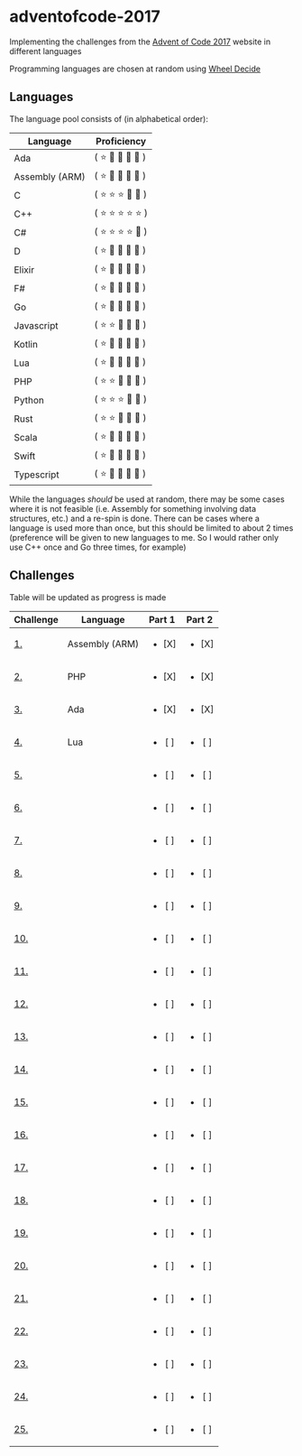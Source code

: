 # adventofcode-2017
Implementing the challenges from the [Advent of Code 2017](https://adventofcode.com/2017) website in different languages

Programming languages are chosen at random using [Wheel Decide](https://wheeldecide.com/index.php?c1=C&c2=C%2B%2B&c3=D&c4=F%23&c5=Elixir&c6=Rust&c7=Go&c8=Python&c9=PHP&c10=Javascript&c11=Typescript&c12=Assembly+%28ARM%29&c13=C%23&c14=Swift&c15=Ada&c16=Lua&c17=Kotlin&c18=Scala&col=pastel&t=Programming+Languages&time=5&width=500)

## Languages

The language pool consists of (in alphabetical order):

| Language | Proficiency |
| ----- | ----- |
| Ada | ( :star: :small_orange_diamond: :small_orange_diamond: :small_orange_diamond: :small_orange_diamond: ) |
| Assembly (ARM) | ( :star: :small_orange_diamond: :small_orange_diamond: :small_orange_diamond: :small_orange_diamond: ) |
| C | ( :star: :star: :star: :small_orange_diamond: :small_orange_diamond: ) |
| C++ | ( :star: :star: :star: :star: :star: ) |
| C# | ( :star: :star: :star: :star: :small_orange_diamond: ) |
| D | ( :star: :small_orange_diamond: :small_orange_diamond: :small_orange_diamond: :small_orange_diamond: ) |
| Elixir | ( :star: :small_orange_diamond: :small_orange_diamond: :small_orange_diamond: :small_orange_diamond: ) |
| F# | ( :star: :small_orange_diamond: :small_orange_diamond: :small_orange_diamond: :small_orange_diamond: ) |
| Go | ( :star: :small_orange_diamond: :small_orange_diamond: :small_orange_diamond: :small_orange_diamond: ) |
| Javascript | ( :star: :star: :small_orange_diamond: :small_orange_diamond: :small_orange_diamond: ) |
| Kotlin | ( :star: :small_orange_diamond: :small_orange_diamond: :small_orange_diamond: :small_orange_diamond: ) |
| Lua | ( :star: :small_orange_diamond: :small_orange_diamond: :small_orange_diamond: :small_orange_diamond: ) |
| PHP | ( :star: :star: :small_orange_diamond: :small_orange_diamond: :small_orange_diamond: ) |
| Python | ( :star: :star: :star: :small_orange_diamond: :small_orange_diamond: ) |
| Rust | ( :star: :star: :small_orange_diamond: :small_orange_diamond: :small_orange_diamond: ) |
| Scala | ( :star: :small_orange_diamond: :small_orange_diamond: :small_orange_diamond: :small_orange_diamond: ) |
| Swift | ( :star: :small_orange_diamond: :small_orange_diamond: :small_orange_diamond: :small_orange_diamond: ) |
| Typescript | ( :star: :small_orange_diamond: :small_orange_diamond: :small_orange_diamond: :small_orange_diamond: ) |

While the languages _should_ be used at random, there may be some cases where it is not feasible (i.e. Assembly for something involving data structures, etc.) and a re-spin is done. There can be cases where a language is used more than once, but this should be limited to about 2 times (preference will be given to new languages to me. So I would rather only use C++ once and Go three times, for example)

## Challenges

Table will be updated as progress is made

| Challenge | Language | Part 1 | Part 2 |
| ----- | ----- | :-----: | :-----: |
| [1.](https://adventofcode.com/2017/day/1) | Assembly (ARM) | <ul><li>[X] </li></ul> | <ul><li>[X] </li></ul> |
| [2.](https://adventofcode.com/2017/day/2) | PHP | <ul><li>[X] </li></ul> | <ul><li>[X] </li></ul> |
| [3.](https://adventofcode.com/2017/day/3) | Ada | <ul><li>[X] </li></ul> | <ul><li>[X] </li></ul> |
| [4.](https://adventofcode.com/2017/day/4) | Lua | <ul><li>[ ] </li></ul> | <ul><li>[ ] </li></ul> |
| [5.](https://adventofcode.com/2017/day/5) | | <ul><li>[ ] </li></ul> | <ul><li>[ ] </li></ul> |
| [6.](https://adventofcode.com/2017/day/6) | | <ul><li>[ ] </li></ul> | <ul><li>[ ] </li></ul> |
| [7.](https://adventofcode.com/2017/day/7) | | <ul><li>[ ] </li></ul> | <ul><li>[ ] </li></ul> |
| [8.](https://adventofcode.com/2017/day/8) | | <ul><li>[ ] </li></ul> | <ul><li>[ ] </li></ul> |
| [9.](https://adventofcode.com/2017/day/9) | | <ul><li>[ ] </li></ul> | <ul><li>[ ] </li></ul> |
| [10.](https://adventofcode.com/2017/day/10) | | <ul><li>[ ] </li></ul> | <ul><li>[ ] </li></ul> |
| [11.](https://adventofcode.com/2017/day/11) | | <ul><li>[ ] </li></ul> | <ul><li>[ ] </li></ul> |
| [12.](https://adventofcode.com/2017/day/12) | | <ul><li>[ ] </li></ul> | <ul><li>[ ] </li></ul> |
| [13.](https://adventofcode.com/2017/day/13) | | <ul><li>[ ] </li></ul> | <ul><li>[ ] </li></ul> |
| [14.](https://adventofcode.com/2017/day/14) | | <ul><li>[ ] </li></ul> | <ul><li>[ ] </li></ul> |
| [15.](https://adventofcode.com/2017/day/15) | | <ul><li>[ ] </li></ul> | <ul><li>[ ] </li></ul> |
| [16.](https://adventofcode.com/2017/day/16) | | <ul><li>[ ] </li></ul> | <ul><li>[ ] </li></ul> |
| [17.](https://adventofcode.com/2017/day/17) | | <ul><li>[ ] </li></ul> | <ul><li>[ ] </li></ul> |
| [18.](https://adventofcode.com/2017/day/18) | | <ul><li>[ ] </li></ul> | <ul><li>[ ] </li></ul> |
| [19.](https://adventofcode.com/2017/day/19) | | <ul><li>[ ] </li></ul> | <ul><li>[ ] </li></ul> |
| [20.](https://adventofcode.com/2017/day/20) | | <ul><li>[ ] </li></ul> | <ul><li>[ ] </li></ul> |
| [21.](https://adventofcode.com/2017/day/21) | | <ul><li>[ ] </li></ul> | <ul><li>[ ] </li></ul> |
| [22.](https://adventofcode.com/2017/day/22) | | <ul><li>[ ] </li></ul> | <ul><li>[ ] </li></ul> |
| [23.](https://adventofcode.com/2017/day/23) | | <ul><li>[ ] </li></ul> | <ul><li>[ ] </li></ul> |
| [24.](https://adventofcode.com/2017/day/24) | | <ul><li>[ ] </li></ul> | <ul><li>[ ] </li></ul> |
| [25.](https://adventofcode.com/2017/day/25) | | <ul><li>[ ] </li></ul> | <ul><li>[ ] </li></ul> |
